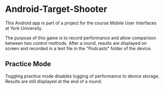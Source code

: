 # Android-Target-Shooter

This Android app is part of a project for the course Mobile User Interfaces at York University.

The purpose of this game is to record performance and allow comparison between two control methods. After a round, results are displayed on screen and recorded in a text file in the "Podcasts" folder of the device.


## Practice Mode
Toggling practice mode disables logging of performance to device storage. Results are still displayed at the end of a round.
